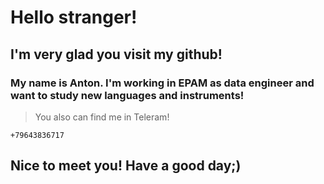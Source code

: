 # Hello stranger!
## I'm very glad you visit my github!
### My name is Anton. I'm working in EPAM as data engineer and want to study new languages and instruments!

> You also can find me in Teleram!

`+79643836717`

## Nice to meet you! Have a good day;)